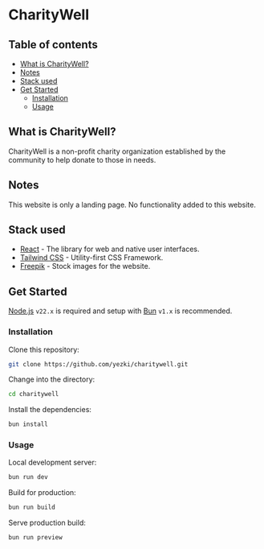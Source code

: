 # CharityWell

## Table of contents
* [What is CharityWell?](#what-is-charitywell)
* [Notes](#notes)
* [Stack used](#stack-used)
* [Get Started](#get-started)
	* [Installation](#installation)
	* [Usage](#usage)

## What is CharityWell?
CharityWell is a non-profit charity organization established by the community to help donate to those in needs.

## Notes
This website is only a landing page. No functionality added to this website.

## Stack used
- [React](https://react.dev) - The library for web and native user interfaces.
- [Tailwind CSS](https://tailwindcss.com) - Utility-first CSS Framework.
- [Freepik](https://freepik.com) - Stock images for the website.

## Get Started
[Node.js](https://nodejs.org) ``v22.x`` is required and setup with [Bun](https://bun.sh) ``v1.x`` is recommended.

### Installation
Clone this repository:
```bash
git clone https://github.com/yezki/charitywell.git
```

Change into the directory:
```bash
cd charitywell
```

Install the dependencies:
```bash
bun install
```

### Usage
Local development server:
```bash
bun run dev
```

Build for production:
```bash
bun run build
```

Serve production build:
```bash
bun run preview
```
